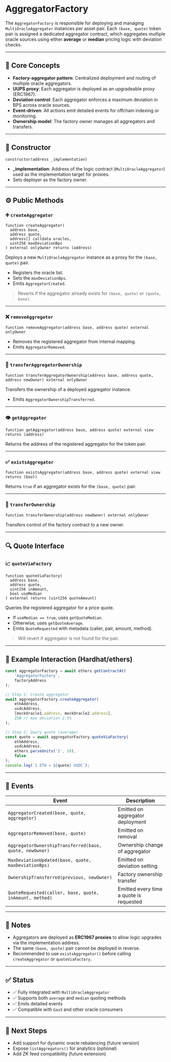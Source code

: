# AggregatorFactory

The `AggregatorFactory` is responsible for deploying and managing `MultiOracleAggregator` instances per asset pair. Each `(base, quote)` token pair is assigned a dedicated aggregator contract, which aggregates multiple oracle sources using either **average** or **median** pricing logic with deviation checks.

---

## 🧱 Core Concepts

- **Factory-aggregator pattern**: Centralized deployment and routing of multiple oracle aggregators.
- **UUPS proxy**: Each aggregator is deployed as an upgradeable proxy (ERC1967).
- **Deviation control**: Each aggregator enforces a maximum deviation in BPS across oracle sources.
- **Event-driven**: All actions emit detailed events for offchain indexing or monitoring.
- **Ownership model**: The factory owner manages all aggregators and transfers.

---

## 🔧 Constructor

```solidity
constructor(address _implementation)
```

- **\_implementation**: Address of the logic contract (`MultiOracleAggregator`) used as the implementation target for proxies.
- Sets deployer as the factory owner.

---

## ⚙️ Public Methods

### ➕ `createAggregator`

```solidity
function createAggregator(
  address base,
  address quote,
  address[] calldata oracles,
  uint256 maxDeviationBps
) external onlyOwner returns (address)
```

Deploys a new `MultiOracleAggregator` instance as a proxy for the `(base, quote)` pair.

- Registers the oracle list.
- Sets the `maxDeviationBps`.
- Emits `AggregatorCreated`.

> Reverts if the aggregator already exists for `(base, quote)` or `(quote, base)`.

---

### ❌ `removeAggregator`

```solidity
function removeAggregator(address base, address quote) external onlyOwner
```

- Removes the registered aggregator from internal mapping.
- Emits `AggregatorRemoved`.

---

### 🔑 `transferAggregatorOwnership`

```solidity
function transferAggregatorOwnership(address base, address quote, address newOwner) external onlyOwner
```

Transfers the ownership of a deployed aggregator instance.

- Emits `AggregatorOwnershipTransferred`.

---

### 👁️ `getAggregator`

```solidity
function getAggregator(address base, address quote) external view returns (address)
```

Returns the address of the registered aggregator for the token pair.

---

### ✅ `existsAggregator`

```solidity
function existsAggregator(address base, address quote) external view returns (bool)
```

Returns `true` if an aggregator exists for the `(base, quote)` pair.

---

### 🔄 `transferOwnership`

```solidity
function transferOwnership(address newOwner) external onlyOwner
```

Transfers control of the factory contract to a new owner.

---

## 🔍 Quote Interface

### 📈 `quoteViaFactory`

```solidity
function quoteViaFactory(
  address base,
  address quote,
  uint256 inAmount,
  bool useMedian
) external returns (uint256 quoteAmount)
```

Queries the registered aggregator for a price quote.

- If `useMedian == true`, uses `getQuoteMedian`.
- Otherwise, uses `getQuoteAverage`.
- Emits `QuoteRequested` with metadata (caller, pair, amount, method).

> Will revert if aggregator is not found for the pair.

---

## 🧪 Example Interaction (Hardhat/ethers)

```ts
const aggregatorFactory = await ethers.getContractAt(
	'AggregatorFactory',
	factoryAddress
);

// Step 1: Create aggregator
await aggregatorFactory.createAggregator(
	ethAddress,
	usdcAddress,
	[mockOracle1.address, mockOracle2.address],
	250 // max deviation 2.5%
);

// Step 2: Query quote (average)
const quote = await aggregatorFactory.quoteViaFactory(
	ethAddress,
	usdcAddress,
	ethers.parseUnits('1', 18),
	false
);
console.log(`1 ETH ≈ ${quote} USDC`);
```

---

## 🧾 Events

| Event                                                   | Description                             |
| ------------------------------------------------------- | --------------------------------------- |
| `AggregatorCreated(base, quote, aggregator)`            | Emitted on aggregator deployment        |
| `AggregatorRemoved(base, quote)`                        | Emitted on removal                      |
| `AggregatorOwnershipTransferred(base, quote, newOwner)` | Ownership change of aggregator          |
| `MaxDeviationUpdated(base, quote, maxDeviationBps)`     | Emitted on deviation setting            |
| `OwnershipTransferred(previous, newOwner)`              | Factory ownership transfer              |
| `QuoteRequested(caller, base, quote, inAmount, method)` | Emitted every time a quote is requested |

---

## 🧰 Notes

- Aggregators are deployed as **ERC1967 proxies** to allow logic upgrades via the implementation address.
- The same `(base, quote)` pair cannot be deployed in reverse.
- Recommended to use `existsAggregator()` before calling `createAggregator` or `quoteViaFactory`.

---

## ✅ Status

- ✅ Fully integrated with `MultiOracleAggregator`
- ✅ Supports both `average` and `median` quoting methods
- ✅ Emits detailed events
- ✅ Compatible with `GasX` and other oracle consumers

---

## 📌 Next Steps

- Add support for dynamic oracle rebalancing (future version)
- Expose `listAggregators()` for analytics (optional)
- Add ZK feed compatibility (future extension)
